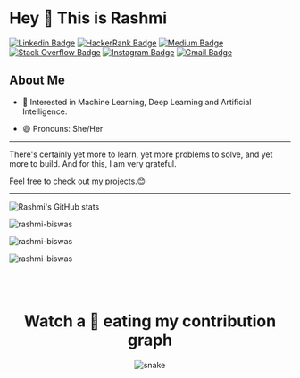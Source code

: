 # Hey 👋 This is Rashmi 

[![Linkedin Badge](https://img.shields.io/badge/-LinkedIn-0A66C2?style=flat&logo=Linkedin&logoColor=85b3e1&link=https://www.linkedin.com/in/rashmi-biswas2702/)](https://www.linkedin.com/in/rashmi-biswas2702/)
[![HackerRank Badge](https://img.shields.io/badge/-HackerRank-2EC866?style=flat&logo=HackerRank&logoColor=white&link=https://www.hackerrank.com/rashmibiswas)](https://www.hackerrank.com/rashmibiswas/)
[![Medium Badge](https://img.shields.io/badge/-Medium-000000?style=flat&logo=Medium&logoColor=808080&link=https://medium.com/@rashmi-biswas)](https://medium.com/@rashmi-biswas)
[![Stack Overflow Badge](https://img.shields.io/badge/-Stack_Overflow-F58025?style=flat&logo=Stack-Overflow&logoColor=fac092&link=https://stackoverflow.com/users/16840498/rashmi-biswas)](https://stackoverflow.com/users/16840498/rashmi-biswas)
[![Instagram Badge](https://img.shields.io/badge/-Instagram-C13584?style=flat&logo=instagram&logoColor=e6aece&link=https://instagram.com/rashmi__biswas/)](https://instagram.com/rashmi__biswas)
[![Gmail Badge](https://img.shields.io/badge/-Gmail-d93025?style=flat&logo=Gmail&logoColor=ec9892&link=mailto:rashmibiswas93@gmail.com)](mailto:rashmibiswas93@gmail.com)


## About Me

- 🌱 Interested in Machine Learning, Deep Learning and Artificial Intelligence.

- 😄 Pronouns: She/Her

___

There's certainly yet more to learn, yet more problems to solve, and yet more to build. And for this, I am very grateful.

Feel free to check out my projects.😊
___

![Rashmi's GitHub stats](https://github-readme-stats.vercel.app/api?username=rashmi-biswas&show_icons=true&count_private=true&title_color=fff&icon_color=79ff97&text_color=9f9f9f&bg_color=151515)
<p><img src="https://github-readme-streak-stats.herokuapp.com/?user=rashmi-biswas&theme=graywhite&ring=f9c027" alt="rashmi-biswas" /></p>

<p><img src="https://github-readme-stats.vercel.app/api/top-langs?username=rashmi-biswas&show_icons=true&locale=en&layout=compact&count_private=true&title_color=fff&icon_color=79ff97&text_color=9f9f9f&bg_color=151515" alt="rashmi-biswas" /></p>

<p align="left"> <img src="https://komarev.com/ghpvc/?username=rashmi-biswas&label=Profile%20views&color=0e75b6&style=flat&count_private=true&title_color=fff&icon_color=79ff97&text_color=9f9f9f&bg_color=151515" alt="rashmi-biswas" /> </p>

<br>
</br>
 <h1 align = 'Center'>Watch a 🐍 eating my contribution graph</h1>
<p align="center">
  <img src="https://github.com/rashmi-biswas/rashmi-biswas/blob/output/github-contribution-grid-snake.svg" alt="snake"></center>
</p>
 
